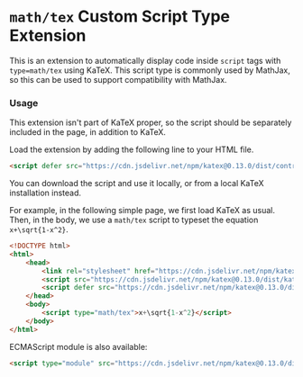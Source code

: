 # `math/tex` Custom Script Type Extension

This is an extension to automatically display code inside `script` tags with `type=math/tex` using KaTeX.
This script type is commonly used by MathJax, so this can be used to support compatibility with MathJax.

### Usage

This extension isn't part of KaTeX proper, so the script should be separately
included in the page, in addition to KaTeX.

Load the extension by adding the following line to your HTML file.

```html
<script defer src="https://cdn.jsdelivr.net/npm/katex@0.13.0/dist/contrib/mathtex-script-type.min.js" integrity="sha384-xmGzFOIeoKjl6qTMIB3OxFW1EhlVvHaJ5R7nvx66nT4iYn4RyZQ9zxiHS8fakkFs" crossorigin="anonymous"></script>
```
You can download the script and use it locally, or from a local KaTeX installation instead.

For example, in the following simple page, we first load KaTeX as usual.
Then, in the body, we use a `math/tex` script to typeset the equation `x+\sqrt{1-x^2}`.


```html
<!DOCTYPE html>
<html>
    <head>
        <link rel="stylesheet" href="https://cdn.jsdelivr.net/npm/katex@0.13.0/dist/katex.min.css" integrity="sha384-t5CR+zwDAROtph0PXGte6ia8heboACF9R5l/DiY+WZ3P2lxNgvJkQk5n7GPvLMYw" crossorigin="anonymous">
        <script src="https://cdn.jsdelivr.net/npm/katex@0.13.0/dist/katex.min.js" integrity="sha384-FaFLTlohFghEIZkw6VGwmf9ISTubWAVYW8tG8+w2LAIftJEULZABrF9PPFv+tVkH" crossorigin="anonymous"></script>
        <script defer src="https://cdn.jsdelivr.net/npm/katex@0.13.0/dist/contrib/mathtex-script-type.min.js" integrity="sha384-xmGzFOIeoKjl6qTMIB3OxFW1EhlVvHaJ5R7nvx66nT4iYn4RyZQ9zxiHS8fakkFs" crossorigin="anonymous"></script>
    </head>
    <body>
        <script type="math/tex">x+\sqrt{1-x^2}</script>
    </body>
</html>
```

ECMAScript module is also available:
```html
<script type="module" src="https://cdn.jsdelivr.net/npm/katex@0.13.0/dist/contrib/mathtex-script-type.mjs" integrity="sha384-4EJvC5tvqq9XJxXvdD4JutBokuFw/dCe2AB4gZ9sRpwFFXECpL3qT43tmE0PkpVg" crossorigin="anonymous"></script>
